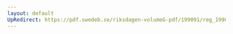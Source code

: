 ```yaml
---
layout: default
UpRedirect: https://pdf.swedeb.se/riksdagen-volumeG-pdf/199091/reg_199091/reg_199091_0573.pdf
---
```

